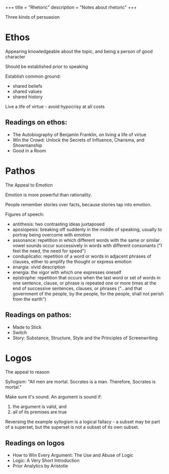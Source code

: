 +++
title = "Rhetoric"
description = "Notes about rhetoric"
+++

Three kinds of persuasion

# Ethos

Appearing knowledgeable about the topic, and being a person of good character

Should be established prior to speaking

Establish common ground:

- shared beliefs
- shared values
- shared history

Live a life of virtue - avoid hypocrisy at all costs

## Readings on ethos:

- The Autobiography of Benjamin Franklin, on living a life of virtue
- Win the Crowd: Unlock the Secrets of Influence, Charisma, and Showmanship
- Good in a Room

# Pathos

The Appeal to Emotion

Emotion is more powerful than rationality.

People remember stories over facts, because stories tap into emotion.

Figures of speech:

- antithesis: two contrasting ideas juxtaposed
- aposiopesis: breaking off suddenly in the middle of speaking, usually to portray being overcome with emotion
- assonance: repetition in which different words with the same or similar vowel sounds occur successively in words with different consonants ("I feel the need, the need for speed")
- conduplicatio: repetition of a word or words in adjacent phrases of clauses, either to amplify the thought or express emotion
- enargia: vivid description
- energia: the vigor with which one expresses oneself
- epistrophe: repetition that occurs when the last word or set of words in one sentence, clause, or phrase is repeated one or more times at the end of successive sentences, clauses, or phrases ("...and that government of the people, by the people, for the people, shall not perish from the earth")

## Readings on pathos:

- Made to Stick
- Switch
- Story: Substance, Structure, Style and the Principles of Screenwriting

# Logos

The appeal to reason

Syllogism: "All men are mortal. Socrates is a man. Therefore, Socrates is mortal."

Make sure it's sound. An argument is sound if:

1. the argument is valid, and
2. all of its premises are true

Reversing the example syllogism is a logical fallacy - a subset may be part of a superset, but the superset is not a subset of its own subset.

## Readings on logos

- How to Win Every Argument: The Use and Abuse of Logic
- Logic: A Very Short Introduction
- Prior Analytics by Aristotle
